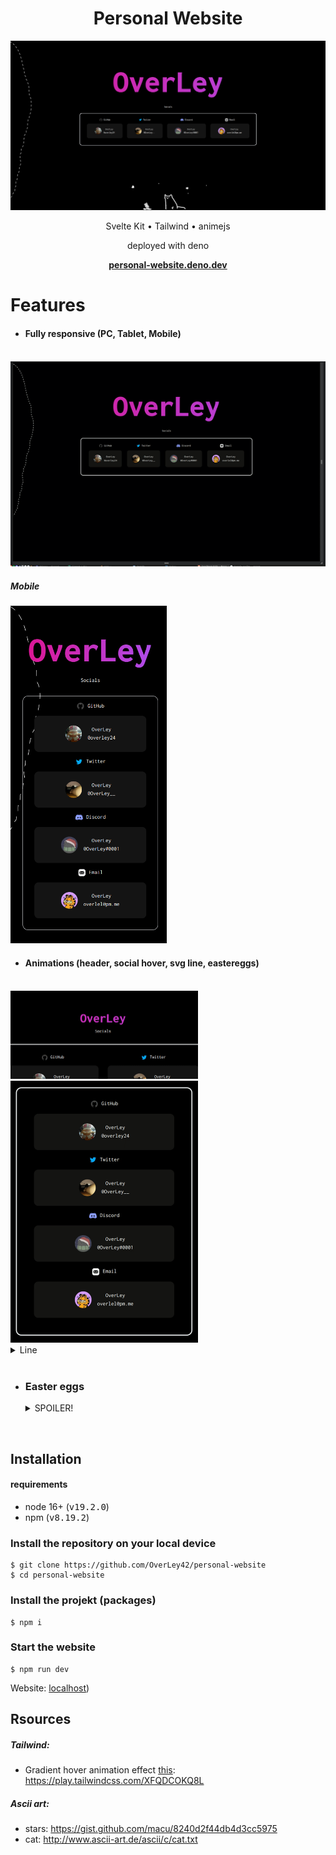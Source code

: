 <h1 align="center"> Personal Website </h1>

<img src="images/page.png" alt="">
<p align="center">Svelte Kit • Tailwind • animejs</p>
<p align="center">deployed with deno</p>
<p align="center">
  <a href="personal-website.deno.dev"><strong>personal-website.deno.dev</strong></a>
</p>
  
<h1>Features</h1>

- #### Fully responsive (**PC, Tablet, Mobile**)
<br/>
<img src="images/responsive.gif" alt="">
<br/>

##### Mobile
<img src="images/mobile.png" width="250px" alt="">

- #### Animations (**header, social hover, svg line, eastereggs**)

<br/>
<img src="images/header.gif" width="300px" alt="">
<img src="images/social-hover.gif" width="300px" alt="">
<details>
  <summary>Line</summary>
<img src="images/line.gif" alt="">
</details>

<br/>

- ### Easter eggs
    <details>
      <summary>SPOILER!</summary>

      - click the cat (for shooting star animation)

      - press <kbd>C</kbd> now the side spin one time

      - press <kbd>F12</kbd> and look in the console section with your webbrowser dev tools (you should see a cat and stars in ASCII)
    </details>

<br/>

## Installation

#### requirements

- node 16+ (<kbd>v19.2.0</kbd>)
- npm (<kbd>v8.19.2</kbd>)


### Install the repository on your local device

```console
$ git clone https://github.com/OverLey42/personal-website
$ cd personal-website
```

### Install the projekt (packages)

```console
$ npm i
```

### Start the website

```console
$ npm run dev
```
Website: [localhost](http://localhost:5173/))

## Rsources

##### Tailwind:

- Gradient hover animation effect [this](https://github.com/OverLey42/personal-website/edit/main/README.md#animations-header-social-hover-svg-line-eastereggs): https://play.tailwindcss.com/XFQDCOKQ8L

##### Ascii art:

- stars: https://gist.github.com/macu/8240d2f44db4d3cc5975
- cat: http://www.ascii-art.de/ascii/c/cat.txt
